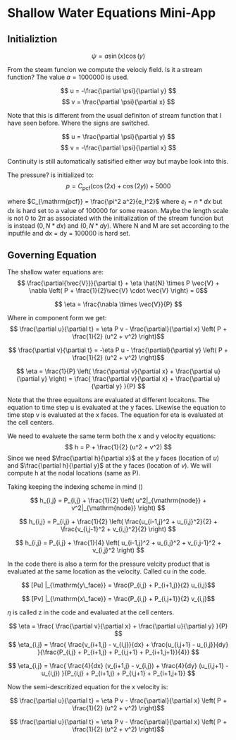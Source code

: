 # Shallow Water Equations Mini-App


## Initializtion

$$ \psi = a \sin(x) \cos(y) $$

From the steam funcion we compute the velociy field. Is it a stream function? The value $a = 1000000$ is used.

$$ u = -\frac{\partial \psi}{\partial y} $$
$$ v = \frac{\partial \psi}{\partial x} $$

Note that this is different from the usual definiton of stream function that I have seen before. Where the signs are switched.

$$ u = \frac{\partial \psi}{\partial y} $$
$$ v = -\frac{\partial \psi}{\partial x} $$

Continuity is still automatically satisified either way but maybe look into this.

The pressure? is initialized to:
$$ p = C_{\mathrm{pcf}}( \cos(2 x) + \cos(2 y) ) + 5000 $$

where $C_{\mathrm{pcf}} = \frac{\pi^2 a^2}{e_l^2}$ where $e_l = n * dx$ but dx is hard set to a value of 100000 for some reason. Maybe the length scale is not 0 to $2\pi$ as associated with the initialization of the stream funcion but is instead $(0, N*dx)$ and $(0, N*dy)$. Where N and M are set according to the inputfile and dx = dy = 100000 is hard set.


## Governing Equation
The shallow water equations are:
$$ \frac{\partial{\vec{V}}}{\partial t} + \eta \hat{N} \times P \vec{V} + \nabla \left( P + \frac{1}{2}\vec{V} \cdot \vec{V} \right) = 0$$

$$ \eta = \frac{\nabla \times \vec{V}}{P} $$

Where in component form we get:
$$ \frac{\partial u}{\partial t} = \eta P v - \frac{\partial}{\partial x} \left( P + \frac{1}{2} (u^2 + v^2) \right)$$

$$ \frac{\partial v}{\partial t} = -\eta P u - \frac{\partial}{\partial y} \left( P + \frac{1}{2} (u^2 + v^2) \right)$$

$$ \eta = \frac{1}{P} \left( \frac{\partial v}{\partial x} + \frac{\partial u}{\partial y} \right) = \frac{ \frac{\partial v}{\partial x} + \frac{\partial u}{\partial y} }{P} $$

Note that the three equaitons are evaluated at different locaitons. The equation to time step u is evaluated at the y faces. Likewise the equation to time step v is evaluated at the x faces. The equation for eta is evaluated at the cell centers.

We need to evaluete the same term both the x and y velocity equations:
$$ h = P + \frac{1}{2} (u^2 + v^2) $$
Since we need $\frac{\partial h}{\partial x}$ at the y faces (location of $u$) and $\frac{\partial h}{\partial y}$ at the y faces (location of $v$). We will compute h at the nodal locations (same as P).

Taking keeping the indexing scheme in mind ()

$$ h_{i,j} = P_{i,j} + \frac{1}{2} \left( u^2|_{\mathrm{node}} + v^2|_{\mathrm{node}} \right) $$

$$ h_{i,j} = P_{i,j} + \frac{1}{2} \left( \frac{u_{i-1,j}^2 + u_{i,j}^2}{2} + \frac{v_{i,j-1}^2 + v_{i,j}^2}{2} \right) $$

$$ h_{i,j} = P_{i,j} + \frac{1}{4} \left( u_{i-1,j}^2 + u_{i,j}^2 + v_{i,j-1}^2 + v_{i,j}^2 \right) $$

In the code there is also a term for the pressure velcity product that is evaluated at the same location as the velocity. Called cu in the code.

$$ [Pu] |_{\mathrm{y\_face}} = \frac{P_{i,j} + P_{i+1,j}}{2} u_{i,j}$$

$$ [Pv] |_{\mathrm{x\_face}} = \frac{P_{i,j} + P_{i,j+1}}{2} v_{i,j}$$

$\eta$ is called z in the code and evaluated at the cell centers. 

$$ \eta = \frac{ \frac{\partial v}{\partial x} + \frac{\partial u}{\partial y} }{P} $$
$$ \eta_{i,j} = \frac{ \frac{v_{i+1,j} - v_{i,j}}{dx} + \frac{u_{i,j+1} - u_{i,j}}{dy} }{\frac{P_{i,j} + P_{i+1,j} + P_{i,j+1} + P_{i+1,j+1}}{4}} $$

$$ \eta_{i,j} = \frac{ \frac{4}{dx} (v_{i+1,j} - v_{i,j}) + \frac{4}{dy} (u_{i,j+1} - u_{i,j}) }{P_{i,j} + P_{i+1,j} + P_{i,j+1} + P_{i+1,j+1}} $$

Now the semi-descritized equation for the x velocity is:

$$ \frac{\partial u}{\partial t} = \eta P v - \frac{\partial}{\partial x} \left( P + \frac{1}{2} (u^2 + v^2) \right)$$

$$ \frac{\partial u}{\partial t} = \eta P v - \frac{\partial}{\partial x} \left( P + \frac{1}{2} (u^2 + v^2) \right)$$






